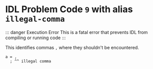 # IDL Problem Code `9` with alias `illegal-comma`

::: danger Execution Error
This is a fatal error that prevents IDL from compiling or running code
:::

This identifies commas `,` where they shouldn't be encountered.

```idl
a = ,
  ; ^^ illegal comma
```
